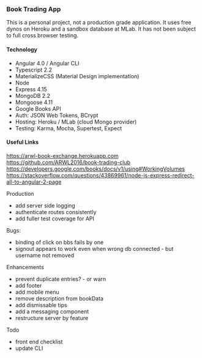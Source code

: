 ### Book Trading App
  

This is a personal project, not a production grade application. It uses free dynos on Heroku and a sandbox database at MLab. It has not been subject to full cross browser testing. 

#### Technology 
- Angular 4.0 / Angular CLI
- Typescript 2.2 
- MaterializeCSS (Material Design implementation)
- Node
- Express 4.15
- MongoDB 2.2 
- Mongoose 4.11 
- Google Books API
- Auth: JSON Web Tokens, BCrypt
- Hosting: Heroku / MLab (cloud Mongo provider)
- Testing: Karma, Mocha, Supertest, Expect

#### Useful Links
https://arwl-book-exchange.herokuapp.com 
https://github.com/ARWL2016/book-trading-club 
https://developers.google.com/books/docs/v1/using#WorkingVolumes  
https://stackoverflow.com/questions/43869961/node-js-express-redirect-all-to-angular-2-page  


Production
- add server side logging
- authenticate routes consistently
- add fuller test coverage for API

Bugs: 
- binding of click on bbs fails by one
- signout appears to work even when wrong db connected - but username not removed

Enhancements
- prevent duplicate entries? - or warn
- add footer
- add mobile menu
- remove description from bookData
- add dismissable tips
- add a messaging component
- restructure server by feature

Todo 
- front end checklist
- update CLI











